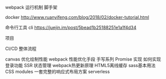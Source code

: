 webpack 运行机制
脚手架

docker
http://www.ruanyifeng.com/blog/2018/02/docker-tutorial.html

命令行工具
cli
https://juejin.im/post/5bead1b25188251e1a1f4d34



项目


CI/CD 整体流程

canvas 优化绘制性能
webpack 性能优化手段
手写系列
    Promise 实现
如何实现登录功能
SSR
状态管理
webpack热更新原理
HTML5离线缓存
sass基本用法
CSS modules
一套完整的响应式布局方案
serverless


























